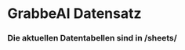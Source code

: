 
























































































































































































































































































































































































































































































































# GrabbeAI Datensatz





### Die aktuellen Datentabellen sind in /sheets/


